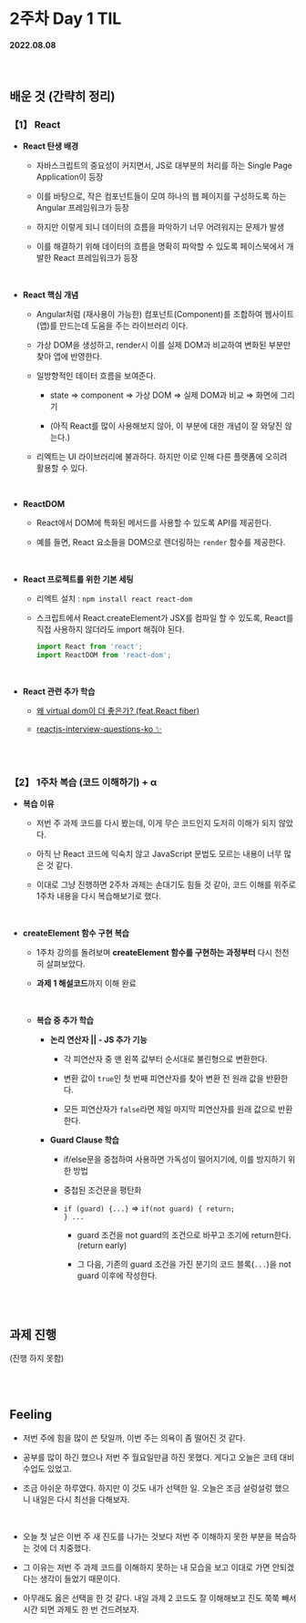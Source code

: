 # 2주차 Day 1 TIL

#### 2022.08.08

<br/>

## 배운 것 (간략히 정리)

### 【1】 React

- <strong>React 탄생 배경</strong>

    - 자바스크립트의 중요성이 커지면서, JS로 대부분의 처리를 하는 Single Page Application이 등장

    - 이를 바탕으로, 작은 컴포넌트들이 모여 하나의 웹 페이지를 구성하도록 하는 Angular 프레임워크가 등장

    - 하지만 이렇게 되니 데이터의 흐름을 파악하기 너무 어려워지는 문제가 발생

    - 이를 해결하기 위해 데이터의 흐름을 명확히 파악할 수 있도록 페이스북에서 개발한 React 프레임워크가 등장

<br/>

- <strong>React 핵심 개념</strong>

    - Angular처럼 (재사용이 가능한) 컴포넌트(Component)를 조합하여 웹사이트(앱)를 만드는데 도움을 주는 라이브러리 이다.

    - 가상 DOM을 생성하고, render시 이를 실제 DOM과 비교하여 변화된 부분만 찾아 앱에 반영한다.

    - 일방향적인 데이터 흐름을 보여준다.

        - state ⇒ component ⇒ 가상 DOM ⇒ 실제 DOM과 비교 ⇒ 화면에 그리기

        - (아직 React를 많이 사용해보지 않아, 이 부분에 대한 개념이 잘 와닿진 않는다.)

    - 리엑트는 UI 라이브러리에 불과하다. 하지만 이로 인해 다른 플랫폼에 오히려 활용할 수 있다.

<br/>

- <strong>ReactDOM</strong>

    - React에서 DOM에 특화된 메서드를 사용할 수 있도록 API를 제공한다.
    
    - 예를 들면, React 요소들을 DOM으로 렌더링하는 <code>render</code> 함수를 제공한다.

<br/>

- <strong>React 프로젝트를 위한 기본 세팅</strong>

    - 리엑트 설치 : <code>npm install react react-dom</code>

    - 스크립트에서 React.createElement가 JSX를 컴파일 할 수 있도록, React를 직접 사용하지 않더라도 import 해줘야 된다.
    
        ```javascript
        import React from 'react';
        import ReactDOM from 'react-dom';
        ```

<br/>

- <strong>React 관련 추가 학습</strong>

    - <a href="https://velog.io/@yesbb/virtual-dom의-성능이-더-좋은이유">왜 virtual dom이 더 좋은가? (feat.React fiber)</a>

    - <a href="https://github.com/appear/reactjs-interview-questions-ko">reactjs-interview-questions-ko ✨</a>

<br/><br/>

### 【2】 1주차 복습 (코드 이해하기) + α

- <strong>복습 이유</strong>

    - 저번 주 과제 코드를 다시 봤는데, 이게 무슨 코드인지 도저히 이해가 되지 않았다.

    - 아직 난 React 코드에 익숙치 않고 JavaScript 문법도 모르는 내용이 너무 많은 것 같다.

    - 이대로 그냥 진행하면 2주차 과제는 손대기도 힘들 것 같아, 코드 이해를 위주로 1주차 내용을 다시 복습해보기로 했다.

<br/>

- <strong>createElement 함수 구현 복습</strong>

    - 1주차 강의를 돌려보며 <strong>createElement 함수를 구현하는 과정부터</strong> 다시 천천히 살펴보았다.

    - <strong>과제 1 해설코드</strong>까지 이해 완료


    <br/>

    - <strong>복습 중 추가 학습</strong> 

        - <strong>논리 연산자 || - JS 추가 기능</strong>

            - 각 피연산자 중 맨 왼쪽 값부터 순서대로 불린형으로 변환한다.

            - 변환 값이 <code>true</code>인 첫 번째 피연산자를 찾아 변환 전 원래 값을 반환한다.

            - 모든 피연산자가 <code>false</code>라면 제일 마지막 피연산자를 원래 값으로 반환한다.

        - <strong>Guard Clause 학습</strong>

            - if/else문을 중첩하여 사용하면 가독성이 떨어지기에, 이를 방지하기 위한 방법

            - 중첩된 조건문을 평탄화

            - <code>if (guard) {...}</code> => <code>if(not guard) { return; } ...</code>

                - guard 조건을 not guard의 조건으로 바꾸고 조기에 return한다. (return early)
                
                -  그 다음, 기존의 guard 조건을 가진 분기의 코드 블록(<code>...</code>)을 not guard 이후에 작성한다.

<br/><br/>

## 과제 진행

(진행 하지 못함)

<br/><br/>

## Feeling

- 저번 주에 힘을 많이 쓴 탓일까, 이번 주는 의욕이 좀 떨어진 것 같다.

- 공부를 많이 하긴 했으나 저번 주 월요일만큼 하진 못했다. 게다고 오늘은 코테 대비 수업도 있었고.

- 조금 아쉬운 하루였다. 하지만 이 것도 내가 선택한 일. 오늘은 조금 설렁설렁 했으니 내일은 다시 최선을 다해보자.

<br/>

- 오늘 첫 날은 이번 주 새 진도를 나가는 것보다 저번 주 이해하지 못한 부분을 복습하는 것에 더 치중했다.

- 그 이유는 저번 주 과제 코드를 이해하지 못하는 내 모습을 보고 이대로 가면 안되겠다는 생각이 들었기 때문이다.

- 아무래도 옳은 선택을 한 것 같다. 내일 과제 2 코드도 잘 이해해보고 진도 쭉쭉 빼서 시간 되면 과제도 한 번 건드려보자.
